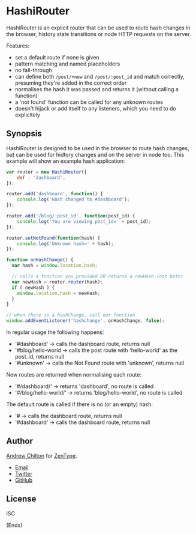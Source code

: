 # HashiRouter #

HashiRouter is an explicit router that can be used to route hash changes in the browser, history state transitions
or node HTTP requests on the server.

Features:

* set a default route if none is given
* pattern matching and named placeholders
* no fall-through
* can define both `/post/+new` and `/post/:post_id` and match correctly, presuming they're added in the correct order
* normalises the hash it was passed and returns it (without calling a function)
* a 'not found' function can be called for any unknown routes
* doesn't hijack or add itself to any listeners, which you need to do explicitely

## Synopsis ##

HashiRouter is designed to be used in the browser to route hash changes, but can be used for hidtory changes
and on the server in node too. This example will show an example hash application:

```js
var router = new HashiRouter({
    def : 'dashboard',
});

router.add('dashboard', function() {
    console.log('Hash changed to #dashboard');
});

router.add('/blog/:post_id', function(post_id) {
    console.log('You are viewing post_id=' + post_id);
});

router.setNotFound(function(hash) {
    console.log('Unknown hash=' + hash);
});

function onHashChange() {
  var hash = window.location.hash;

  // calls a function you provided OR returns a newHash (not both)
  var newHash = router.router(hash);
  if ( newHash ) {
    window.location.hash = newHash;
  }
}

// when there is a hashChange, call our function
window.addEventListener('hashchange', onHashChange, false);
```

In regular usage the following happens:

* '#dashboard' -> calls the dashboard route, returns null
* '#blog/hello-world -> calls the post route with 'hello-world' as the post_id, returns null
* '#unknown' -> calls the Not Found route with 'unknown', returns null

New routes are returned when normalising each route:

* '#/dashboard/' -> returns 'dashboard', no route is called
* '#/blog/hello-world/' -> returns 'blog/hello-world', no route is called

The default route is called if there is no (or an empty) hash:

* '# -> calls the dashboard route, returns null
* '#dashboard' -> calls the dashboard route, returns null

## Author ##

[Andrew Chilton](https://chilts.org/) for [ZenType](https://zentype.io/).

* [Email](email:andychilton@gmail.com)
* [Twitter](https://twitter.com/andychilton)
* [GitHub](https://github.com/chilts)

## License ##

ISC

(Ends)
